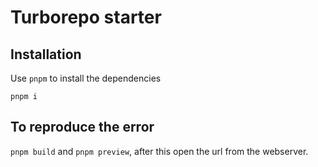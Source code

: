 # Turborepo starter

## Installation

Use `pnpm` to install the dependencies

`pnpm i`

## To reproduce the error

`pnpm build` and `pnpm preview`, after this open the url from the webserver.
